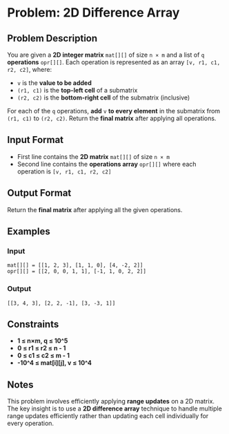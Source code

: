 
# Problem: 2D Difference Array

## Problem Description
You are given a **2D integer matrix** `mat[][]` of size `n × m` and a list of `q` **operations** `opr[][]`. Each operation is represented as an array `[v, r1, c1, r2, c2]`, where:
- `v` is the **value to be added**
- `(r1, c1)` is the **top-left cell** of a submatrix
- `(r2, c2)` is the **bottom-right cell** of the submatrix (inclusive)

For each of the `q` operations, **add** `v` **to every element** in the submatrix from `(r1, c1)` to `(r2, c2)`. Return the **final matrix** after applying all operations.

## Input Format
- First line contains the **2D matrix** `mat[][]` of size `n × m`
- Second line contains the **operations array** `opr[][]` where each operation is `[v, r1, c1, r2, c2]`

## Output Format
Return the **final matrix** after applying all the given operations.

## Examples

### Input

`mat[][] = [[1, 2, 3], [1, 1, 0], [4, -2, 2]]`<br/>
`opr[][] = [[2, 0, 0, 1, 1], [-1, 1, 0, 2, 2]]`<br/>

### Output

`[[3, 4, 3], [2, 2, -1], [3, -3, 1]]`<br/>

## Constraints
- **1 ≤ n×m, q ≤ 10^5**
- **0 ≤ r1 ≤ r2 ≤ n - 1**
- **0 ≤ c1 ≤ c2 ≤ m - 1**
- **-10^4 ≤ mat[i][j], v ≤ 10^4**

## Notes
This problem involves efficiently applying **range updates** on a 2D matrix. The key insight is to use a **2D difference array** technique to handle multiple range updates efficiently rather than updating each cell individually for every operation.

